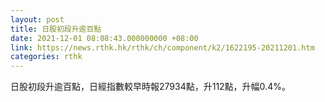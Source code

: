 ```yaml
---
layout: post
title: 日股初段升逾百點
date: 2021-12-01 08:08:43.000000000 +08:00
link: https://news.rthk.hk/rthk/ch/component/k2/1622195-20211201.htm
categories: rthk
---
```


日股初段升逾百點，日經指數較早時報27934點，升112點，升幅0.4%。
